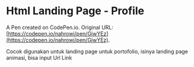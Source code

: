 # Html Landing Page - Profile

A Pen created on CodePen.io. Original URL: [https://codepen.io/nahrowi/pen/GjwYEz](https://codepen.io/nahrowi/pen/GjwYEz).

Cocok digunakan untuk landing page untuk portofolio, isinya landing page animasi, bisa input Url Link
